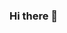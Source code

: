 ### Hi there 👋

<!--
Welcome to my GitHub profile! I'm Rafael, passionate about technology, continuous learning and contributing to the open source community.

🔭 I'm currently working on: Learning how to use GitHub effectively and improving my programming skills. I am exploring different projects and familiarizing myself with best practices in software development.

🌱 I am currently learning: Python. I am focusing on understanding its fundamentals, popular libraries and applications in real projects. I am particularly interested in how Python can be used for artificial intelligence and automation.

👯 I want to collaborate on: Open Source projects that have a positive impact on the community. If you have a project in mind that could use my skills and enthusiasm, feel free to contact me!

🤔 I'm looking for help with: Python deepening, especially in areas involving data analytics, machine learning, and web development. Any resources, advice or mentorship would be greatly appreciated.

💬 Ask me about: Artificial Intelligence. Although I'm still on my learning journey, I'm more than willing to share what I've learned so far and discuss fascinating ideas in this field.

📫 How to contact me: The best way to reach me is through my email aled7agency@gmail.com. I'm open to discussing collaboration opportunities, projects, or just ch
-->
